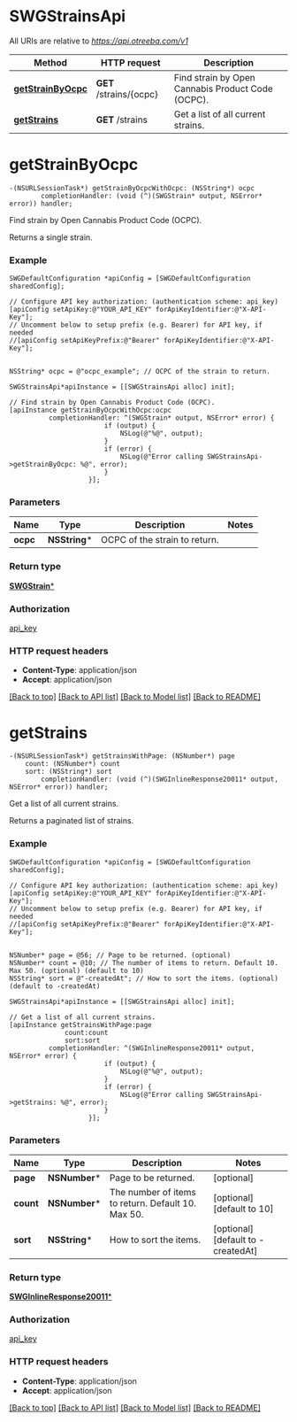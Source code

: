 # SWGStrainsApi

All URIs are relative to *https://api.otreeba.com/v1*

Method | HTTP request | Description
------------- | ------------- | -------------
[**getStrainByOcpc**](SWGStrainsApi.md#getstrainbyocpc) | **GET** /strains/{ocpc} | Find strain by Open Cannabis Product Code (OCPC).
[**getStrains**](SWGStrainsApi.md#getstrains) | **GET** /strains | Get a list of all current strains.


# **getStrainByOcpc**
```objc
-(NSURLSessionTask*) getStrainByOcpcWithOcpc: (NSString*) ocpc
        completionHandler: (void (^)(SWGStrain* output, NSError* error)) handler;
```

Find strain by Open Cannabis Product Code (OCPC).

Returns a single strain.

### Example 
```objc
SWGDefaultConfiguration *apiConfig = [SWGDefaultConfiguration sharedConfig];

// Configure API key authorization: (authentication scheme: api_key)
[apiConfig setApiKey:@"YOUR_API_KEY" forApiKeyIdentifier:@"X-API-Key"];
// Uncomment below to setup prefix (e.g. Bearer) for API key, if needed
//[apiConfig setApiKeyPrefix:@"Bearer" forApiKeyIdentifier:@"X-API-Key"];


NSString* ocpc = @"ocpc_example"; // OCPC of the strain to return.

SWGStrainsApi*apiInstance = [[SWGStrainsApi alloc] init];

// Find strain by Open Cannabis Product Code (OCPC).
[apiInstance getStrainByOcpcWithOcpc:ocpc
          completionHandler: ^(SWGStrain* output, NSError* error) {
                        if (output) {
                            NSLog(@"%@", output);
                        }
                        if (error) {
                            NSLog(@"Error calling SWGStrainsApi->getStrainByOcpc: %@", error);
                        }
                    }];
```

### Parameters

Name | Type | Description  | Notes
------------- | ------------- | ------------- | -------------
 **ocpc** | **NSString***| OCPC of the strain to return. | 

### Return type

[**SWGStrain***](SWGStrain.md)

### Authorization

[api_key](../README.md#api_key)

### HTTP request headers

 - **Content-Type**: application/json
 - **Accept**: application/json

[[Back to top]](#) [[Back to API list]](../README.md#documentation-for-api-endpoints) [[Back to Model list]](../README.md#documentation-for-models) [[Back to README]](../README.md)

# **getStrains**
```objc
-(NSURLSessionTask*) getStrainsWithPage: (NSNumber*) page
    count: (NSNumber*) count
    sort: (NSString*) sort
        completionHandler: (void (^)(SWGInlineResponse20011* output, NSError* error)) handler;
```

Get a list of all current strains.

Returns a paginated list of strains.

### Example 
```objc
SWGDefaultConfiguration *apiConfig = [SWGDefaultConfiguration sharedConfig];

// Configure API key authorization: (authentication scheme: api_key)
[apiConfig setApiKey:@"YOUR_API_KEY" forApiKeyIdentifier:@"X-API-Key"];
// Uncomment below to setup prefix (e.g. Bearer) for API key, if needed
//[apiConfig setApiKeyPrefix:@"Bearer" forApiKeyIdentifier:@"X-API-Key"];


NSNumber* page = @56; // Page to be returned. (optional)
NSNumber* count = @10; // The number of items to return. Default 10. Max 50. (optional) (default to 10)
NSString* sort = @"-createdAt"; // How to sort the items. (optional) (default to -createdAt)

SWGStrainsApi*apiInstance = [[SWGStrainsApi alloc] init];

// Get a list of all current strains.
[apiInstance getStrainsWithPage:page
              count:count
              sort:sort
          completionHandler: ^(SWGInlineResponse20011* output, NSError* error) {
                        if (output) {
                            NSLog(@"%@", output);
                        }
                        if (error) {
                            NSLog(@"Error calling SWGStrainsApi->getStrains: %@", error);
                        }
                    }];
```

### Parameters

Name | Type | Description  | Notes
------------- | ------------- | ------------- | -------------
 **page** | **NSNumber***| Page to be returned. | [optional] 
 **count** | **NSNumber***| The number of items to return. Default 10. Max 50. | [optional] [default to 10]
 **sort** | **NSString***| How to sort the items. | [optional] [default to -createdAt]

### Return type

[**SWGInlineResponse20011***](SWGInlineResponse20011.md)

### Authorization

[api_key](../README.md#api_key)

### HTTP request headers

 - **Content-Type**: application/json
 - **Accept**: application/json

[[Back to top]](#) [[Back to API list]](../README.md#documentation-for-api-endpoints) [[Back to Model list]](../README.md#documentation-for-models) [[Back to README]](../README.md)

